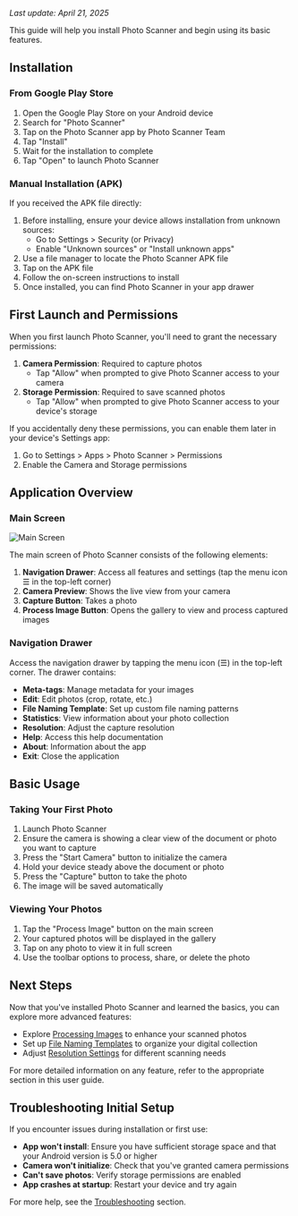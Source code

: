 
*Last update: April 21, 2025*


This guide will help you install Photo Scanner and begin using its basic features.

## Installation

### From Google Play Store

1. Open the Google Play Store on your Android device
2. Search for "Photo Scanner"
3. Tap on the Photo Scanner app by Photo Scanner Team
4. Tap "Install"
5. Wait for the installation to complete
6. Tap "Open" to launch Photo Scanner

### Manual Installation (APK)

If you received the APK file directly:

1. Before installing, ensure your device allows installation from unknown sources:
   - Go to Settings > Security (or Privacy)
   - Enable "Unknown sources" or "Install unknown apps"
2. Use a file manager to locate the Photo Scanner APK file
3. Tap on the APK file
4. Follow the on-screen instructions to install
5. Once installed, you can find Photo Scanner in your app drawer

## First Launch and Permissions

When you first launch Photo Scanner, you'll need to grant the necessary permissions:

1. **Camera Permission**: Required to capture photos
   - Tap "Allow" when prompted to give Photo Scanner access to your camera
2. **Storage Permission**: Required to save scanned photos
   - Tap "Allow" when prompted to give Photo Scanner access to your device's storage

If you accidentally deny these permissions, you can enable them later in your device's Settings app:
1. Go to Settings > Apps > Photo Scanner > Permissions
2. Enable the Camera and Storage permissions

## Application Overview

### Main Screen

![Main Screen](../images/main-screen.png)

The main screen of Photo Scanner consists of the following elements:

1. **Navigation Drawer**: Access all features and settings (tap the menu icon ☰ in the top-left corner)
2. **Camera Preview**: Shows the live view from your camera
3. **Capture Button**: Takes a photo
4. **Process Image Button**: Opens the gallery to view and process captured images

### Navigation Drawer

Access the navigation drawer by tapping the menu icon (☰) in the top-left corner. The drawer contains:

- **Meta-tags**: Manage metadata for your images
- **Edit**: Edit photos (crop, rotate, etc.)
- **File Naming Template**: Set up custom file naming patterns
- **Statistics**: View information about your photo collection
- **Resolution**: Adjust the capture resolution
- **Help**: Access this help documentation
- **About**: Information about the app
- **Exit**: Close the application

## Basic Usage

### Taking Your First Photo

1. Launch Photo Scanner
2. Ensure the camera is showing a clear view of the document or photo you want to capture
3. Press the "Start Camera" button to initialize the camera
4. Hold your device steady above the document or photo
5. Press the "Capture" button to take the photo
6. The image will be saved automatically

### Viewing Your Photos

1. Tap the "Process Image" button on the main screen
2. Your captured photos will be displayed in the gallery
3. Tap on any photo to view it in full screen
4. Use the toolbar options to process, share, or delete the photo

## Next Steps

Now that you've installed Photo Scanner and learned the basics, you can explore more advanced features:

- Explore [Processing Images](processing-images.md) to enhance your scanned photos
- Set up [File Naming Templates](file-naming.md) to organize your digital collection
- Adjust [Resolution Settings](resolution.md) for different scanning needs

For more detailed information on any feature, refer to the appropriate section in this user guide.

## Troubleshooting Initial Setup

If you encounter issues during installation or first use:

- **App won't install**: Ensure you have sufficient storage space and that your Android version is 5.0 or higher
- **Camera won't initialize**: Check that you've granted camera permissions
- **Can't save photos**: Verify storage permissions are enabled
- **App crashes at startup**: Restart your device and try again

For more help, see the [Troubleshooting](troubleshooting.md) section.

